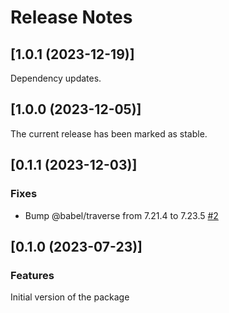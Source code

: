 # Release Notes

## [1.0.1 (2023-12-19)]

Dependency updates.

## [1.0.0 (2023-12-05)]

The current release has been marked as stable.

## [0.1.1 (2023-12-03)]

### Fixes

- Bump @babel/traverse from 7.21.4 to 7.23.5 [#2](https://github.com/axe-api/client/security/dependabot/2)

## [0.1.0 (2023-07-23)]

### Features

Initial version of the package

